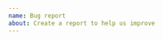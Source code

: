 ```yaml
---
name: Bug report
about: Create a report to help us improve
---
```


<!-- Please search existing issues to avoid creating duplicates. -->

